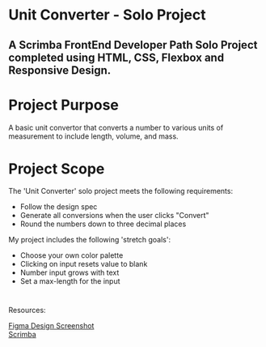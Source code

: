 # Unit Converter - Solo Project

 ## A Scrimba FrontEnd Developer Path Solo Project completed using HTML, CSS, Flexbox and Responsive Design.

 # Project Purpose
 A basic unit convertor that converts a number to various units of measurement to include length, volume, and mass.
 
 # Project Scope
 The 'Unit Converter' solo project meets the following requirements:
 <ul>
 <li>Follow the design spec</li>
 <li>Generate all conversions when the user clicks "Convert"</li>
 <li>Round the numbers down to three decimal places</li>
 </ul>
 
 My project includes the following 'stretch goals':
 <ul>
<li>Choose your own color palette</li>
<li>Clicking on input resets value to blank</li>
<li>Number input grows with text</li>
<li>Set a max-length for the input</li>
 </ul>
 
 #
 Resources:
 
 [Figma Design Screenshot](https://github.com/famanakis/m3-solo-unit-convertor/blob/main/figma-design.png)<br>
 [Scrimba](https://scrimba.com/)
 
